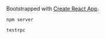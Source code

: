 Bootstrapped with [Create React App](https://github.com/facebookincubator/create-react-app).


`npm server`

`testrpc`

